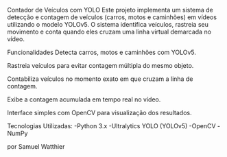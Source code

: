 Contador de Veículos com YOLO
Este projeto implementa um sistema de detecção e contagem de veículos (carros, motos e caminhões) em vídeos utilizando o modelo YOLOv5. O sistema identifica veículos, rastreia seu movimento e conta quando eles cruzam uma linha virtual demarcada no vídeo.

Funcionalidades
Detecta carros, motos e caminhões com YOLOv5.

Rastreia veículos para evitar contagem múltipla do mesmo objeto.

Contabiliza veículos no momento exato em que cruzam a linha de contagem.

Exibe a contagem acumulada em tempo real no vídeo.

Interface simples com OpenCV para visualização dos resultados.

Tecnologias Utilizadas:
-Python 3.x
-Ultralytics YOLO (YOLOv5)
-OpenCV
-NumPy

por Samuel Watthier
